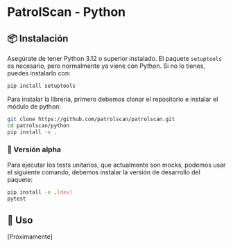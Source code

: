 # PatrolScan - Python

## 📦 Instalación

Asegúrate de tener Python 3.12 o superior instalado. El paquete `setuptools` es necesario, pero normalmente ya viene con Python. Si no lo tienes, puedes instalarlo con:

```bash
pip install setuptools
```

Para instalar la librería, primero debemos clonar el repositorio e instalar el módulo de python:

```bash
git clone https://github.com/patrolscan/patrolscan.git
cd patrolscan/python
pip install -e .
```

### 🔬 Versión alpha

Para ejecutar los tests unitarios, que actualmente son mocks, podemos usar el siguiente comando, debemos instalar la versión de desarrollo del paquete:

```bash
pip install -e .[dev]
pytest
```


## 🚀 Uso

[Próximamente]